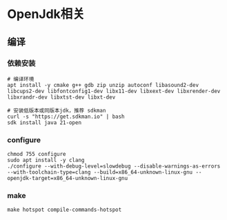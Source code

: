 # OpenJdk相关

## 编译

### 依赖安装

```shell
# 编译环境
apt install -y cmake g++ gdb zip unzip autoconf libasound2-dev libcups2-dev libfontconfig1-dev libx11-dev libxext-dev libxrender-dev libxrandr-dev libxtst-dev libxt-dev

# 安装低版本或同版本jdk，推荐 sdkman
curl -s "https://get.sdkman.io" | bash
sdk install java 21-open
```

### configure

```shell
chmod 755 configure
sudo apt install -y clang
./configure --with-debug-level=slowdebug --disable-warnings-as-errors --with-toolchain-type=clang --build=x86_64-unknown-linux-gnu --openjdk-target=x86_64-unknown-linux-gnu
```

### make

```shell
make hotspot compile-commands-hotspot
```
